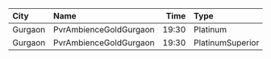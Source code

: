 | City    | Name                   |  Time | Type             | Price | Capacity | Booked |
| :------ | :--------------------- | ----: | :--------------- | ----: | -------: | -----: |
| Gurgaon | PvrAmbienceGoldGurgaon | 19:30 | Platinum         |  600₹ |       28 |     14 |
| Gurgaon | PvrAmbienceGoldGurgaon | 19:30 | PlatinumSuperior |  600₹ |       16 |     13 |